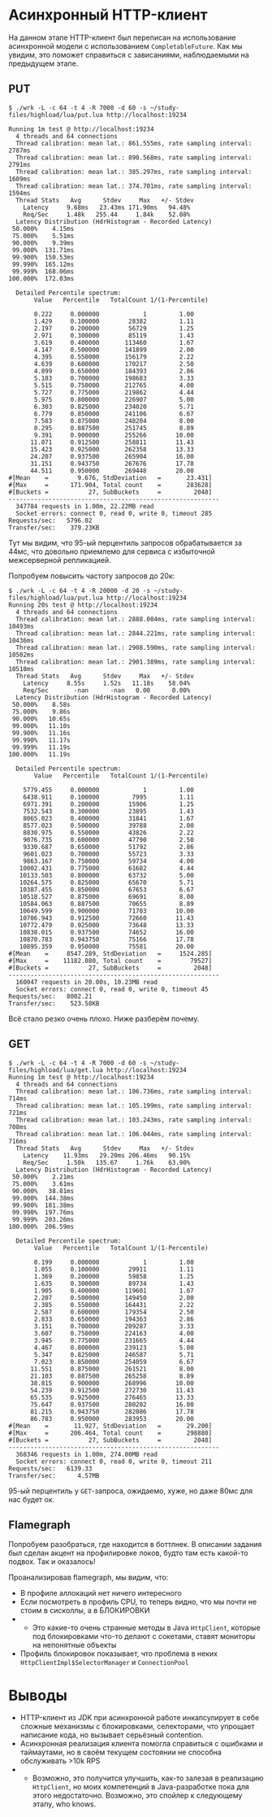 # Асинхронный HTTP-клиент

На данном этапе HTTP-клиент был переписан на использование асинхронной модели с использованием `CompletableFuture`.
Как мы увидим, это поможет справиться с зависаниями, наблюдаемыми на предыдущем этапе.

## PUT

```text
$ ./wrk -L -c 64 -t 4 -R 7000 -d 60 -s ~/study-files/highload/lua/put.lua http://localhost:19234

Running 1m test @ http://localhost:19234
  4 threads and 64 connections
  Thread calibration: mean lat.: 861.555ms, rate sampling interval: 2787ms
  Thread calibration: mean lat.: 890.568ms, rate sampling interval: 2791ms
  Thread calibration: mean lat.: 385.297ms, rate sampling interval: 1609ms
  Thread calibration: mean lat.: 374.701ms, rate sampling interval: 1594ms
  Thread Stats   Avg      Stdev     Max   +/- Stdev
    Latency     9.68ms   23.43ms 171.90ms   94.48%
    Req/Sec     1.48k   255.44     1.84k    52.08%
  Latency Distribution (HdrHistogram - Recorded Latency)
 50.000%    4.15ms
 75.000%    5.51ms
 90.000%    9.39ms
 99.000%  131.71ms
 99.900%  150.53ms
 99.990%  165.12ms
 99.999%  168.06ms
100.000%  172.03ms

  Detailed Percentile spectrum:
       Value   Percentile   TotalCount 1/(1-Percentile)

       0.222     0.000000            1         1.00
       1.429     0.100000        28382         1.11
       2.197     0.200000        56729         1.25
       2.971     0.300000        85119         1.43
       3.619     0.400000       113460         1.67
       4.147     0.500000       141899         2.00
       4.395     0.550000       156179         2.22
       4.639     0.600000       170217         2.50
       4.899     0.650000       184393         2.86
       5.183     0.700000       198683         3.33
       5.515     0.750000       212765         4.00
       5.727     0.775000       219862         4.44
       5.975     0.800000       226907         5.00
       6.303     0.825000       234020         5.71
       6.779     0.850000       241106         6.67
       7.583     0.875000       248204         8.00
       8.295     0.887500       251745         8.89
       9.391     0.900000       255266        10.00
      11.071     0.912500       258811        11.43
      15.423     0.925000       262358        13.33
      24.207     0.937500       265904        16.00
      31.151     0.943750       267676        17.78
      44.511     0.950000       269448        20.00
#[Mean    =        9.676, StdDeviation   =       23.431]
#[Max     =      171.904, Total count    =       283628]
#[Buckets =           27, SubBuckets     =         2048]
----------------------------------------------------------
  347784 requests in 1.00m, 22.22MB read
  Socket errors: connect 0, read 0, write 0, timeout 285
Requests/sec:   5796.02
Transfer/sec:    379.23KB
```

Тут мы видим, что 95-ый перцентиль запросов обрабатывается за 44мс, что довольно приемлемо для сервиса с избыточной
межсерверной репликацией.

Попробуем повысить частоту запросов до 20к:

```text
$ ./wrk -L -c 64 -t 4 -R 20000 -d 20 -s ~/study-files/highload/lua/put.lua http://localhost:19234
Running 20s test @ http://localhost:19234
  4 threads and 64 connections
  Thread calibration: mean lat.: 2888.084ms, rate sampling interval: 10493ms
  Thread calibration: mean lat.: 2844.221ms, rate sampling interval: 10436ms
  Thread calibration: mean lat.: 2908.590ms, rate sampling interval: 10502ms
  Thread calibration: mean lat.: 2901.389ms, rate sampling interval: 10518ms
  Thread Stats   Avg      Stdev     Max   +/- Stdev
    Latency     8.55s     1.52s   11.18s    58.04%
    Req/Sec       -nan      -nan   0.00      0.00%
  Latency Distribution (HdrHistogram - Recorded Latency)
 50.000%    8.58s 
 75.000%    9.86s 
 90.000%   10.65s 
 99.000%   11.10s 
 99.900%   11.16s 
 99.990%   11.17s 
 99.999%   11.19s 
100.000%   11.19s 

  Detailed Percentile spectrum:
       Value   Percentile   TotalCount 1/(1-Percentile)

    5779.455     0.000000            1         1.00
    6438.911     0.100000         7995         1.11
    6971.391     0.200000        15906         1.25
    7532.543     0.300000        23895         1.43
    8065.023     0.400000        31841         1.67
    8577.023     0.500000        39788         2.00
    8830.975     0.550000        43826         2.22
    9076.735     0.600000        47790         2.50
    9330.687     0.650000        51792         2.86
    9601.023     0.700000        55723         3.33
    9863.167     0.750000        59734         4.00
   10002.431     0.775000        61682         4.44
   10133.503     0.800000        63732         5.00
   10264.575     0.825000        65670         5.71
   10387.455     0.850000        67653         6.67
   10518.527     0.875000        69691         8.00
   10584.063     0.887500        70655         8.89
   10649.599     0.900000        71703        10.00
   10706.943     0.912500        72660        11.43
   10772.479     0.925000        73648        13.33
   10838.015     0.937500        74652        16.00
   10870.783     0.943750        75166        17.78
   10895.359     0.950000        75581        20.00
#[Mean    =     8547.289, StdDeviation   =     1524.285]
#[Max     =    11182.080, Total count    =        79527]
#[Buckets =           27, SubBuckets     =         2048]
----------------------------------------------------------
  160047 requests in 20.00s, 10.23MB read
  Socket errors: connect 0, read 0, write 0, timeout 45
Requests/sec:   8002.21
Transfer/sec:    523.58KB
```

Всё стало резко очень плохо. Ниже разберём почему.

## GET

```text
$ ./wrk -L -c 64 -t 4 -R 7000 -d 60 -s ~/study-files/highload/lua/get.lua http://localhost:19234
Running 1m test @ http://localhost:19234
  4 threads and 64 connections
  Thread calibration: mean lat.: 106.736ms, rate sampling interval: 714ms
  Thread calibration: mean lat.: 105.199ms, rate sampling interval: 721ms
  Thread calibration: mean lat.: 103.243ms, rate sampling interval: 708ms
  Thread calibration: mean lat.: 106.044ms, rate sampling interval: 716ms
  Thread Stats   Avg      Stdev     Max   +/- Stdev
    Latency    11.93ms   29.20ms 206.46ms   90.15%
    Req/Sec     1.50k   135.67     1.76k    63.90%
  Latency Distribution (HdrHistogram - Recorded Latency)
 50.000%    2.21ms
 75.000%    3.61ms
 90.000%   38.81ms
 99.000%  144.38ms
 99.900%  181.38ms
 99.990%  197.76ms
 99.999%  203.26ms
100.000%  206.59ms

  Detailed Percentile spectrum:
       Value   Percentile   TotalCount 1/(1-Percentile)

       0.199     0.000000            1         1.00
       1.055     0.100000        29911         1.11
       1.369     0.200000        59858         1.25
       1.635     0.300000        89734         1.43
       1.905     0.400000       119601         1.67
       2.207     0.500000       149450         2.00
       2.385     0.550000       164431         2.22
       2.587     0.600000       179354         2.50
       2.833     0.650000       194363         2.86
       3.151     0.700000       209287         3.33
       3.607     0.750000       224163         4.00
       3.945     0.775000       231665         4.44
       4.467     0.800000       239123         5.00
       5.347     0.825000       246587         5.71
       7.023     0.850000       254059         6.67
      11.551     0.875000       261521         8.00
      21.103     0.887500       265258         8.89
      38.815     0.900000       268996        10.00
      54.239     0.912500       272730        11.43
      65.535     0.925000       276465        13.33
      75.647     0.937500       280202        16.00
      81.215     0.943750       282086        17.78
      86.783     0.950000       283953        20.00
#[Mean    =       11.927, StdDeviation   =       29.200]
#[Max     =      206.464, Total count    =       298880]
#[Buckets =           27, SubBuckets     =         2048]
----------------------------------------------------------
  368346 requests in 1.00m, 274.00MB read
  Socket errors: connect 0, read 0, write 0, timeout 211
Requests/sec:   6139.33
Transfer/sec:      4.57MB
```

95-ый перцентиль у `GET`-запроса, ожидаемо, хуже, но даже 80мс для нас будет ок.

## Flamegraph

Попробуем разобраться, где находится в боттлнек. В описании задания был сделан акцент на профилировке локов, будто
там есть какой-то подвох. Так и оказалось!

Проанализировав flamegraph, мы видим, что:
* В профиле аллокаций нет ничего интересного
* Если посмотреть в профиль CPU, то теперь видно, что мы почти не стоим в сисколлы, а в БЛОКИРОВКИ
* * Это какие-то очень странные методы в Java `HttpClient`, которые под блокировками что-то делают с сокетами,
ставят мониторы на непонятные объекты
* Профиль блокировок показывает, что проблема в неких `HttpClientImpl$SelectorManager` и `ConnectionPool`

# Выводы

* HTTP-клиент из JDK при асинхронной работе инкапсулирует в себе сложные механизмы с блокировками, селекторами,
что упрощает написание кода, но вызывает серьёзный contention.
* Асинхронная реализация клиента помогла справиться с ошибками и таймаутами, но в своём текущем состоянии не способна
обслуживать >10k RPS
* * Возможно, это получится улучшить, как-то залезая в реализацию `HttpClient`, но моих компетенций в Java-разработке
пока для этого недостаточно. Возможно, это спойлер к следующему этапу, who knows.